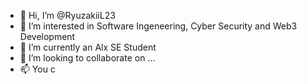 - 👋 Hi, I’m @RyuzakiiL23
- 👀 I’m interested in Software Ingeneering, Cyber Security and Web3 Development
- 🌱 I’m currently an Alx SE Student
- 💞️ I’m looking to collaborate on ...
- 📫 You c

<!---
RyuzakiiL23/RyuzakiiL23 is a ✨ special ✨ repository because its `README.md` (this file) appears on your GitHub profile.
You can click the Preview link to take a look at your changes.
--->
